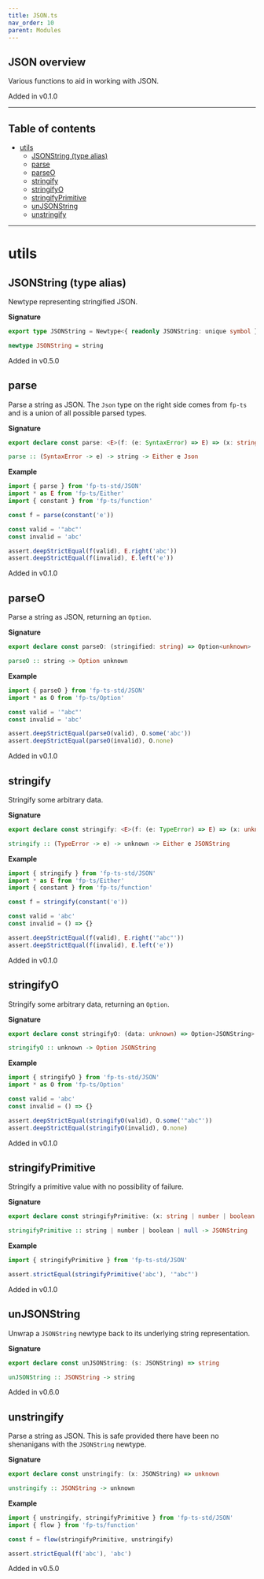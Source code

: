```yaml
---
title: JSON.ts
nav_order: 10
parent: Modules
---
```


## JSON overview

Various functions to aid in working with JSON.

Added in v0.1.0

---

<h2 class="text-delta">Table of contents</h2>

- [utils](#utils)
  - [JSONString (type alias)](#jsonstring-type-alias)
  - [parse](#parse)
  - [parseO](#parseo)
  - [stringify](#stringify)
  - [stringifyO](#stringifyo)
  - [stringifyPrimitive](#stringifyprimitive)
  - [unJSONString](#unjsonstring)
  - [unstringify](#unstringify)

---

# utils

## JSONString (type alias)

Newtype representing stringified JSON.

**Signature**

```ts
export type JSONString = Newtype<{ readonly JSONString: unique symbol }, string>
```

```hs
newtype JSONString = string
```

Added in v0.5.0

## parse

Parse a string as JSON. The `Json` type on the right side comes from `fp-ts`
and is a union of all possible parsed types.

**Signature**

```ts
export declare const parse: <E>(f: (e: SyntaxError) => E) => (x: string) => Either<E, Json>
```

```hs
parse :: (SyntaxError -> e) -> string -> Either e Json
```

**Example**

```ts
import { parse } from 'fp-ts-std/JSON'
import * as E from 'fp-ts/Either'
import { constant } from 'fp-ts/function'

const f = parse(constant('e'))

const valid = '"abc"'
const invalid = 'abc'

assert.deepStrictEqual(f(valid), E.right('abc'))
assert.deepStrictEqual(f(invalid), E.left('e'))
```

Added in v0.1.0

## parseO

Parse a string as JSON, returning an `Option`.

**Signature**

```ts
export declare const parseO: (stringified: string) => Option<unknown>
```

```hs
parseO :: string -> Option unknown
```

**Example**

```ts
import { parseO } from 'fp-ts-std/JSON'
import * as O from 'fp-ts/Option'

const valid = '"abc"'
const invalid = 'abc'

assert.deepStrictEqual(parseO(valid), O.some('abc'))
assert.deepStrictEqual(parseO(invalid), O.none)
```

Added in v0.1.0

## stringify

Stringify some arbitrary data.

**Signature**

```ts
export declare const stringify: <E>(f: (e: TypeError) => E) => (x: unknown) => Either<E, JSONString>
```

```hs
stringify :: (TypeError -> e) -> unknown -> Either e JSONString
```

**Example**

```ts
import { stringify } from 'fp-ts-std/JSON'
import * as E from 'fp-ts/Either'
import { constant } from 'fp-ts/function'

const f = stringify(constant('e'))

const valid = 'abc'
const invalid = () => {}

assert.deepStrictEqual(f(valid), E.right('"abc"'))
assert.deepStrictEqual(f(invalid), E.left('e'))
```

Added in v0.1.0

## stringifyO

Stringify some arbitrary data, returning an `Option`.

**Signature**

```ts
export declare const stringifyO: (data: unknown) => Option<JSONString>
```

```hs
stringifyO :: unknown -> Option JSONString
```

**Example**

```ts
import { stringifyO } from 'fp-ts-std/JSON'
import * as O from 'fp-ts/Option'

const valid = 'abc'
const invalid = () => {}

assert.deepStrictEqual(stringifyO(valid), O.some('"abc"'))
assert.deepStrictEqual(stringifyO(invalid), O.none)
```

Added in v0.1.0

## stringifyPrimitive

Stringify a primitive value with no possibility of failure.

**Signature**

```ts
export declare const stringifyPrimitive: (x: string | number | boolean | null) => JSONString
```

```hs
stringifyPrimitive :: string | number | boolean | null -> JSONString
```

**Example**

```ts
import { stringifyPrimitive } from 'fp-ts-std/JSON'

assert.strictEqual(stringifyPrimitive('abc'), '"abc"')
```

Added in v0.1.0

## unJSONString

Unwrap a `JSONString` newtype back to its underlying string representation.

**Signature**

```ts
export declare const unJSONString: (s: JSONString) => string
```

```hs
unJSONString :: JSONString -> string
```

Added in v0.6.0

## unstringify

Parse a string as JSON. This is safe provided there have been no shenanigans
with the `JSONString` newtype.

**Signature**

```ts
export declare const unstringify: (x: JSONString) => unknown
```

```hs
unstringify :: JSONString -> unknown
```

**Example**

```ts
import { unstringify, stringifyPrimitive } from 'fp-ts-std/JSON'
import { flow } from 'fp-ts/function'

const f = flow(stringifyPrimitive, unstringify)

assert.strictEqual(f('abc'), 'abc')
```

Added in v0.5.0
